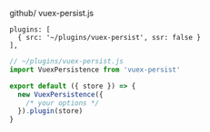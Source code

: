 github/ vuex-persist.js

```
plugins: [
  { src: '~/plugins/vuex-persist', ssr: false }
],
```

```js
// ~/plugins/vuex-persist.js
import VuexPersistence from 'vuex-persist'

export default ({ store }) => {
  new VuexPersistence({
    /* your options */
  }).plugin(store)
}
```
